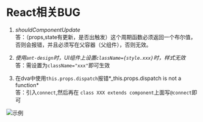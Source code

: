 # React相关BUG

1. *shouldComponentUpdate*  
答：（props,state有更新，是否出触发）这个周期函数必须返回一个布尔值，否则会报错，并且必须写在父容器（父组件），否则无效。

2. *使用`ant-design`时，UI组件上设置`className={style.xxx}`时，样式无效*  
答：需设置为`className="xxx"`即可生效  

3. 在dva中使用`this.props.dispatch`报错*_this.props.dispatch is not a function*  
答：引入`connect`,然后再在 `class XXX extends component`上面写`@connect`即可  

![示例](./imgs/react-01.)
